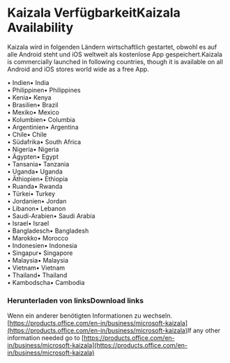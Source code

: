 # <a name="kaizala-availability"></a><span data-ttu-id="4e000-101">Kaizala Verfügbarkeit</span><span class="sxs-lookup"><span data-stu-id="4e000-101">Kaizala Availability</span></span> 
<span data-ttu-id="4e000-102">Kaizala wird in folgenden Ländern wirtschaftlich gestartet, obwohl es auf alle Android steht und iOS weltweit als kostenlose App gespeichert.</span><span class="sxs-lookup"><span data-stu-id="4e000-102">Kaizala is commercially launched in following countries, though it is available on all Android and iOS stores world wide as a free App.</span></span> 

<span data-ttu-id="4e000-103">• Indien</span><span class="sxs-lookup"><span data-stu-id="4e000-103">•   India</span></span>
<br>
<span data-ttu-id="4e000-104">• Philippinen</span><span class="sxs-lookup"><span data-stu-id="4e000-104">•   Philippines</span></span>
<br>
<span data-ttu-id="4e000-105">• Kenia</span><span class="sxs-lookup"><span data-stu-id="4e000-105">•   Kenya</span></span>
<br>
<span data-ttu-id="4e000-106">• Brasilien</span><span class="sxs-lookup"><span data-stu-id="4e000-106">•   Brazil</span></span>
<br>
<span data-ttu-id="4e000-107">• Mexiko</span><span class="sxs-lookup"><span data-stu-id="4e000-107">• Mexico</span></span>
<br>
<span data-ttu-id="4e000-108">• Kolumbien</span><span class="sxs-lookup"><span data-stu-id="4e000-108">• Columbia</span></span>
<br>
<span data-ttu-id="4e000-109">• Argentinien</span><span class="sxs-lookup"><span data-stu-id="4e000-109">• Argentina</span></span>
<br>
<span data-ttu-id="4e000-110">• Chile</span><span class="sxs-lookup"><span data-stu-id="4e000-110">• Chile</span></span>
<br>
<span data-ttu-id="4e000-111">• Südafrika</span><span class="sxs-lookup"><span data-stu-id="4e000-111">• South Africa</span></span>
<br>
<span data-ttu-id="4e000-112">• Nigeria</span><span class="sxs-lookup"><span data-stu-id="4e000-112">• Nigeria</span></span>
<br>
<span data-ttu-id="4e000-113">• Ägypten</span><span class="sxs-lookup"><span data-stu-id="4e000-113">• Egypt</span></span>
<br>
<span data-ttu-id="4e000-114">• Tansania</span><span class="sxs-lookup"><span data-stu-id="4e000-114">• Tanzania</span></span>
<br>
<span data-ttu-id="4e000-115">• Uganda</span><span class="sxs-lookup"><span data-stu-id="4e000-115">• Uganda</span></span>
<br>
<span data-ttu-id="4e000-116">• Äthiopien</span><span class="sxs-lookup"><span data-stu-id="4e000-116">• Ethiopia</span></span>
<br>
<span data-ttu-id="4e000-117">• Ruanda</span><span class="sxs-lookup"><span data-stu-id="4e000-117">• Rwanda</span></span>
<br>
<span data-ttu-id="4e000-118">• Türkei</span><span class="sxs-lookup"><span data-stu-id="4e000-118">• Turkey</span></span>
<br>
<span data-ttu-id="4e000-119">• Jordanien</span><span class="sxs-lookup"><span data-stu-id="4e000-119">• Jordan</span></span>
<br>
<span data-ttu-id="4e000-120">• Libanon</span><span class="sxs-lookup"><span data-stu-id="4e000-120">• Lebanon</span></span>
<br>
<span data-ttu-id="4e000-121">• Saudi-Arabien</span><span class="sxs-lookup"><span data-stu-id="4e000-121">• Saudi Arabia</span></span>
<br>
<span data-ttu-id="4e000-122">• Israel</span><span class="sxs-lookup"><span data-stu-id="4e000-122">• Israel</span></span>
<br>
<span data-ttu-id="4e000-123">• Bangladesch</span><span class="sxs-lookup"><span data-stu-id="4e000-123">• Bangladesh</span></span>
<br>
<span data-ttu-id="4e000-124">• Marokko</span><span class="sxs-lookup"><span data-stu-id="4e000-124">• Morocco</span></span>
<br>
<span data-ttu-id="4e000-125">• Indonesien</span><span class="sxs-lookup"><span data-stu-id="4e000-125">• Indonesia</span></span>
<br>
<span data-ttu-id="4e000-126">• Singapur</span><span class="sxs-lookup"><span data-stu-id="4e000-126">• Singapore</span></span>
<br>
<span data-ttu-id="4e000-127">• Malaysia</span><span class="sxs-lookup"><span data-stu-id="4e000-127">• Malaysia</span></span>
<br>
<span data-ttu-id="4e000-128">• Vietnam</span><span class="sxs-lookup"><span data-stu-id="4e000-128">• Vietnam</span></span>
<br>
<span data-ttu-id="4e000-129">• Thailand</span><span class="sxs-lookup"><span data-stu-id="4e000-129">• Thailand</span></span>
<br>
<span data-ttu-id="4e000-130">• Kambodscha</span><span class="sxs-lookup"><span data-stu-id="4e000-130">• Cambodia</span></span>

### <a name="download-links"></a><span data-ttu-id="4e000-131">Herunterladen von links</span><span class="sxs-lookup"><span data-stu-id="4e000-131">Download links</span></span>
<span data-ttu-id="4e000-132">Wenn ein anderer benötigten Informationen zu wechseln.[https://products.office.com/en-in/business/microsoft-kaizala](https://products.office.com/en-in/business/microsoft-kaizala)</span><span class="sxs-lookup"><span data-stu-id="4e000-132">If any other information needed go to [https://products.office.com/en-in/business/microsoft-kaizala](https://products.office.com/en-in/business/microsoft-kaizala)</span></span>
